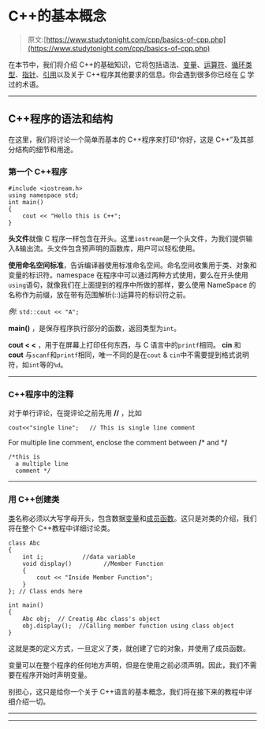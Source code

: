 # C++的基本概念

> 原文:[https://www.studytonight.com/cpp/basics-of-cpp.php](https://www.studytonight.com/cpp/basics-of-cpp.php)

在本节中，我们将介绍 C++的基础知识，它将包括语法、[变量](variables-scope-details.php)、[运算符](operators-and-their-types.php)、[循环类型](loops-in-cpp)、[指针](pointer-to-members.php)、[引用](references-in-cpp.php)以及关于 C++程序其他要求的信息。你会遇到很多你已经在 [C](/c/overview-of-c.php) 学过的术语。

* * *

## C++程序的语法和结构

在这里，我们将讨论一个简单而基本的 C++程序来打印“你好，这是 C++”及其部分结构的细节和用途。

### 第一个 C++程序

```
#include <iostream.h>
using namespace std;
int main()
{
    cout << "Hello this is C++";
}
```

**头文件**就像 C 程序一样包含在开头。这里`iostream`是一个头文件，为我们提供输入&输出流。头文件包含预声明的函数库，用户可以轻松使用。

**使用命名空间标准**，告诉编译器使用标准命名空间。命名空间收集用于类、对象和变量的标识符。namespace 在程序中可以通过两种方式使用，要么在开头使用`using`语句，就像我们在上面提到的程序中所做的那样，要么使用 NameSpace 的名称作为前缀，放在带有范围解析(::)运算符的标识符之前。

*例:* `std::cout << "A";`

**main()** ，是保存程序执行部分的函数，返回类型为`int`。

**cout < <** ，用于在屏幕上打印任何东西，与 C 语言中的`printf`相同。 **cin** 和 **cout** 与`scanf`和`printf`相同，唯一不同的是在`cout` & `cin`中不需要提到格式说明符，如`int`等的`%d`。

* * *

### C++程序中的注释

对于单行评论，在提评论之前先用 **//** ，比如

```
cout<<"single line";   // This is single line comment 
```

For multiple line comment, enclose the comment between **/*** and ***/**

```
/*this is 
  a multiple line 
  comment */
```

* * *

### 用 C++创建类

[类](class-and-objects.php)名称必须以大写字母开头，包含数据[变量](variables-scope-details.php)和[成员函数](member-functions-cpp.php)。这只是对类的介绍，我们将在整个 C++教程中详细讨论类。

```
class Abc
{
    int i;           //data variable
    void display()         //Member Function
    { 
        cout << "Inside Member Function";
    }
}; // Class ends here

int main()
{
    Abc obj;  // Creatig Abc class's object
    obj.display();  //Calling member function using class object
}
```

这就是类的定义方式，一旦定义了类，就创建了它的对象，并使用了成员函数。

变量可以在整个程序的任何地方声明，但是在使用之前必须声明。因此，我们不需要在程序开始时声明变量。

别担心，这只是给你一个关于 C++语言的基本概念，我们将在接下来的教程中详细介绍一切。

* * *

* * *